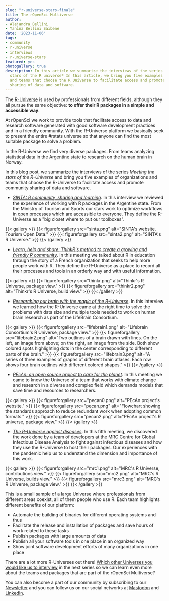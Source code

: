 ```yaml
---
slug: "r-universe-stars-finale"
title: The rOpenSci Multiverse
author:
- Alejandra Bellini
- Yanina Bellini Saibene
date: '2023-11-06'
tags:
- community
- r-universe
- interviews
- r-universe-stars
featured: yes
photogallery: true
description: In this article we summarize the interviews of the series *Meeting the
  stars of the R universe* In this article, we bring you five examples of organizations
  and teams that choose the R Universe to facilitate access and promote community
  sharing of data and software.
---
```


The [R-Universe](https://r-universe.dev) is used by professionals from different fields, although they all pursue the same objective: **to offer their R packages in a simple and accessible way**.

At rOpenSci we work to provide tools that facilitate access to data and research software generated with good software development practices and in a friendly community. With the R-Universe platform we basically seek to present the entire #rstats universe so that anyone can find the most suitable package to solve a problem.

In the R-Universe we find very diverse packages. From teams analyzing statistical data in the Argentine state to research on the human brain in Norway.

In this blog post, we summarize the interviews of the series *Meeting the stars of the R-Universe* and bring you five examples of organizations and teams that choose the R-Universe to facilitate access and promote community sharing of data and software.

- *[SINTA: R community, sharing and learning](/blog/2022/11/23/r-universe-stars-1-en/)*. In this interview we reviewed the experience of working with R packages in the Argentine state. From the Ministry of Tourism and Sports our stars work to optimize workflows in open processes which are accessible to everyone. They define the R-Universe as a "big closet where to put our toolboxes".

{{< gallery >}}
{{< figureforgallery src="sinta.png" alt="SINTA's website. Tourism Open Data."  >}}
{{< figureforgallery src="sinta2.png" alt="SINTA's R Universe."  >}}
{{< /gallery >}}

- *[Learn, help and share: ThinkR's method to create a growing and friendly R community](/blog/2023/02/28/r-universe-stars-2-en/)*. In this meeting we talked about R in education through the story of a French organization that seeks to help more people work with R. They define the R-Universe as a place to record all their processes and tools in an orderly way and with useful information.

{{< gallery >}}
{{< figureforgallery src="thinkr.png" alt="Thinkr's R Universe, package view."  >}}
{{< figureforgallery src="thinkr2.png" alt="Thinkr's R Universe, build view."  >}}
{{< /gallery >}}

- *[Researching our brain with the magic of the R-Universe](/blog/2023/03/30/r-universe-stars-3-en/)*. In this interview we learned how the R-Universe came at the right time to solve the problems with data size and multiple tools needed to work on human brain research as part of the LifeBrain Consortium.

{{< gallery >}}
{{< figureforgallery src="lifebrain1.png" alt="Lifebrain Consortium's R Universe, package view."  >}}
{{< figureforgallery src="lifebrain2.png" alt="Two outlines of a brain drawn with lines. On the left, an image from above; on the right, an image from the side. Both show colored spots highlighting dots in the center corresponding to different parts of the brain."  >}}
{{< figureforgallery src="lifebrain3.png" alt="A series of three examples of graphs of different brain atlases. Each row shows four brain outlines with different colored shapes."  >}}
{{< /gallery >}}

- *[PEcAn: an open source project to care for the planet](/blog/2023/06/06/r-universe-stars-4-en/)*. In this meeting we came to know the Universe of a team that works with climate change and research in a diverse and complex field which demands models that save time and resources to researchers.

{{< gallery >}}
{{< figureforgallery src="pecan0.png" alt="PEcAn project's website."  >}}
{{< figureforgallery src="pecan.png" alt="Flowchart showing the standards approach to reduce redundant work when adopting common formats."  >}}
{{< figureforgallery src="pecan2.png" alt="PEcAn project's R universe, package view."  >}}
{{< /gallery >}}

- *[The R-Universe against diseases](/blog/2023/09/15/r-universe-stars-5-en/)*. In this fifth meeting, we discovered the work done by a team of developers at the MRC Centre for Global Infectious Disease Analysis to fight against infectious diseases and how they use the R-Universe to host their packages. Our experiences with the pandemic help us to understand the dimension and importance of this work.

{{< gallery >}}
{{< figureforgallery src="mrc1.png" alt="MRC's R Universe, contributions view."  >}}
{{< figureforgallery src="mrc2.png" alt="MRC's R Universe, builds view."  >}}
{{< figureforgallery src="mrc3.png" alt="MRC's R Universe, package view."  >}}
{{< /gallery >}}

This is a small sample of a large Universe where professionals from different areas coexist, all of them people who use R. Each team highlights different benefits of our platform:

- Automate the building of binaries for different operating systems and thus
- Facilitate the release and installation of packages and save hours of work related to these tasks
- Publish packages with large amounts of data
- Publish all your software tools in one place in an organized way
- Show joint software development efforts of many organizations in one place 

There are a lot more R-Universes out there! [Which other Universes you would like us to interview](mailto:yabellini@ropensci.org) in the next series so we can learn even more about the teams and packages that are part of the rOpenSci Multiverse?

You can also become a part of our community by subscribing to our [Newsletter](/news/) and you can follow us on our social networks at [Mastodon](https://hachyderm.io/@rOpenSci) and [LinkedIn](https://www.linkedin.com/company/ropensci/).


